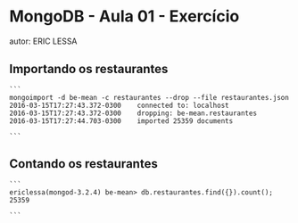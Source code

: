 # MongoDB - Aula 01 - Exercício
autor: ERIC LESSA

## Importando os restaurantes

    ```
    mongoimport -d be-mean -c restaurantes --drop --file restaurantes.json
    2016-03-15T17:27:43.372-0300	connected to: localhost
    2016-03-15T17:27:43.372-0300	dropping: be-mean.restaurantes
    2016-03-15T17:27:44.703-0300	imported 25359 documents

    ```

## Contando os restaurantes

    ```
    ericlessa(mongod-3.2.4) be-mean> db.restaurantes.find({}).count();
    25359

    ```
